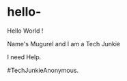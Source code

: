# hello-

Hello World !

Name's Mugurel and I am a Tech Junkie

I need Help.

#TechJunkieAnonymous.
